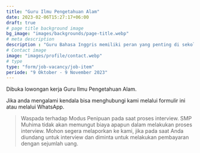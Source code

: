 ```yaml
---
title: "Guru Ilmu Pengetahuan Alam"
date: 2023-02-06T15:27:17+06:00
draft: true
# page title background image
bg_image: "images/backgrounds/page-title.webp"
# meta description
description : "Guru Bahasa Inggris memiliki peran yang penting di sekolah. Mau jadi bagian dari SMP Muhima, yuk Gabung Sekarang!"
# Contact image
image: "images/profile/contact.webp"
# type
type: "form/job-vacancy/job-item"
periode: "9 Oktober - 9 November 2023"
---
```


Dibuka lowongan kerja Guru Ilmu Pengetahuan Alam.

Jika anda mengalami kendala bisa menghubungi kami melalui formulir ini atau melalui WhatsApp.

> Waspada terhadap Modus Penipuan pada saat proses interview. SMP Muhima tidak akan memungut biaya apapun dalam melakukan proses interview. Mohon segera melaporkan ke kami, jika pada saat Anda diundang untuk interview dan diminta untuk melakukan pembayaran dengan sejumlah uang.